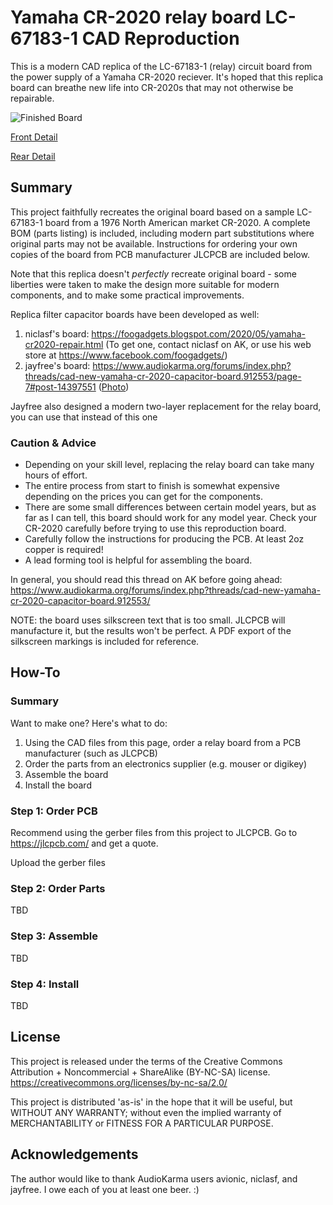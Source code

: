 # Yamaha CR-2020 relay board LC-67183-1 CAD Reproduction

This is a modern CAD replica of the LC-67183-1 (relay) circuit board from the power supply of a Yamaha CR-2020 reciever. It's hoped that this replica board can breathe new life into CR-2020s that may not otherwise be repairable. 

![Finished Board](img/board_populated.jpg?raw=true "Finished Board")

[Front Detail](img/board_front.jpg?raw=true)

[Rear Detail](img/board_rear.jpg?raw=true)

## Summary

This project faithfully recreates the original board based on a sample LC-67183-1 board from a 1976 North American market CR-2020. A complete BOM (parts listing) is included, including modern part substitutions where original parts may not be available. Instructions for ordering your own copies of the board from PCB manufacturer JLCPCB are included below.

Note that this replica doesn't *perfectly* recreate original board - some liberties were taken to make the design more suitable for modern components, and to make some practical improvements.

Replica filter capacitor boards have been developed as well:
1. niclasf's board: https://foogadgets.blogspot.com/2020/05/yamaha-cr2020-repair.html (To get one, contact niclasf on AK, or use his web store at https://www.facebook.com/foogadgets/)
1. jayfree's board: https://www.audiokarma.org/forums/index.php?threads/cad-new-yamaha-cr-2020-capacitor-board.912553/page-7#post-14397551 ([Photo](https://www.audiokarma.org/forums/index.php?threads/cad-new-yamaha-cr-2020-capacitor-board.912553/page-4#post-14139270))

Jayfree also designed a modern two-layer replacement for the relay board, you can use that instead of this one

### Caution & Advice

* Depending on your skill level, replacing the relay board can take many hours of effort.
* The entire process from start to finish is somewhat expensive depending on the prices you can get for the components.
* There are some small differences between certain model years, but as far as I can tell, this board should work for any model year. Check your CR-2020 carefully before trying to use this reproduction board.
* Carefully follow the instructions for producing the PCB. At least 2oz copper is required!
* A lead forming tool is helpful for assembling the board.

In general, you should read this thread on AK before going ahead: https://www.audiokarma.org/forums/index.php?threads/cad-new-yamaha-cr-2020-capacitor-board.912553/

NOTE: the board uses silkscreen text that is too small. JLCPCB will manufacture it, but the results won't be perfect. A PDF export of the silkscreen markings is included for reference.

## How-To

### Summary
Want to make one? Here's what to do:
1. Using the CAD files from this page, order a relay board from a PCB manufacturer (such as JLCPCB)
1. Order the parts from an electronics supplier (e.g. mouser or digikey)
1. Assemble the board
1. Install the board

### Step 1: Order PCB
Recommend using the gerber files from this project to JLCPCB. Go to https://jlcpcb.com/ and get a quote.

Upload the gerber files 



### Step 2: Order Parts
TBD

### Step 3: Assemble
TBD

### Step 4: Install
TBD

## License

This project is released under the terms of the Creative Commons Attribution + Noncommercial + ShareAlike (BY-NC-SA) license. https://creativecommons.org/licenses/by-nc-sa/2.0/

This project is distributed 'as-is' in the hope that it will be useful, but WITHOUT ANY WARRANTY; without even the implied warranty of MERCHANTABILITY or FITNESS FOR A PARTICULAR PURPOSE.

## Acknowledgements

The author would like to thank AudioKarma users avionic, niclasf, and jayfree. I owe each of you at least one beer. :)

